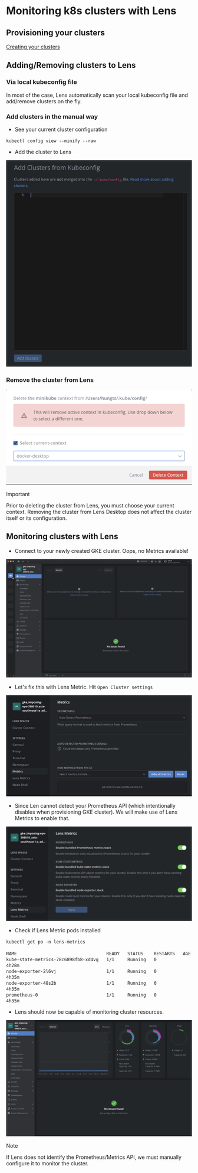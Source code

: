 # Monitoring k8s clusters with Lens

## Provisioning your clusters

[ Creating your clusters](../../1-helm/lab3_kubernetes_install/README.md)

## Adding/Removing clusters to Lens

### Via local kubeconfig file
In most of the case, Lens automatically scan your local kubeconfig file and add/remove clusters on the fly.


### Add clusters in the manual way

- See your current cluster configuration

```
kubectl config view --minify --raw
```

- Add the cluster to Lens


![Add Clusters from Kubeconfig](image.png)

### Remove the cluster from Lens

![Alt text](image-1.png)


> [!IMPORTANT]  
> Prior to deleting the cluster from Lens, you must choose your current context.
> Removing the cluster from Lens Desktop does not affect the cluster itself or its configuration.

## Monitoring clusters with Lens

- Connect to your newly created GKE cluster. Oops, no Metrics available!

![Alt text](image-2.png)

- Let's fix this with Lens Metric. Hit `Open Cluster settings`

![Alt text](image-3.png)

- Since Len cannot detect your Prometheus API (which intentionally disables when provisioning GKE cluster). We will make use of Lens Metrics to enable that.

![Alt text](image-6.png)

- Check if Lens Metric pods installed

```
kubectl get po -n lens-metrics

NAME                                  READY   STATUS    RESTARTS   AGE
kube-state-metrics-78c6898fb8-xd4vg   1/1     Running   0          4h28m
node-exporter-2l6vj                   1/1     Running   0          4h35m
node-exporter-48s2b                   1/1     Running   0          4h35m
prometheus-0                          1/1     Running   0          4h35m
```

- Lens should now be capable of monitoring cluster resources.

![Alt text](image-5.png)

> [!NOTE]
> If Lens does not identify the Prometheus/Metrics API, we must manually configure it to monitor the cluster.